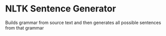 # NLTK Sentence Generator

Builds grammar from source text and then generates all possible sentences from that grammar
